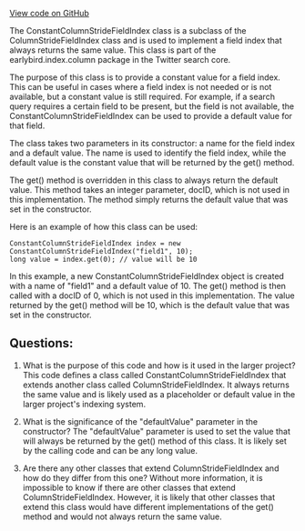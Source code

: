 [View code on GitHub](https://github.com/misbahsy/the-algorithm/src/java/com/twitter/search/core/earlybird/index/column/ConstantColumnStrideFieldIndex.java)

The ConstantColumnStrideFieldIndex class is a subclass of the ColumnStrideFieldIndex class and is used to implement a field index that always returns the same value. This class is part of the earlybird.index.column package in the Twitter search core.

The purpose of this class is to provide a constant value for a field index. This can be useful in cases where a field index is not needed or is not available, but a constant value is still required. For example, if a search query requires a certain field to be present, but the field is not available, the ConstantColumnStrideFieldIndex can be used to provide a default value for that field.

The class takes two parameters in its constructor: a name for the field index and a default value. The name is used to identify the field index, while the default value is the constant value that will be returned by the get() method.

The get() method is overridden in this class to always return the default value. This method takes an integer parameter, docID, which is not used in this implementation. The method simply returns the default value that was set in the constructor.

Here is an example of how this class can be used:

```
ConstantColumnStrideFieldIndex index = new ConstantColumnStrideFieldIndex("field1", 10);
long value = index.get(0); // value will be 10
```

In this example, a new ConstantColumnStrideFieldIndex object is created with a name of "field1" and a default value of 10. The get() method is then called with a docID of 0, which is not used in this implementation. The value returned by the get() method will be 10, which is the default value that was set in the constructor.
## Questions: 
 1. What is the purpose of this code and how is it used in the larger project?
   This code defines a class called ConstantColumnStrideFieldIndex that extends another class called ColumnStrideFieldIndex. It always returns the same value and is likely used as a placeholder or default value in the larger project's indexing system.

2. What is the significance of the "defaultValue" parameter in the constructor?
   The "defaultValue" parameter is used to set the value that will always be returned by the get() method of this class. It is likely set by the calling code and can be any long value.

3. Are there any other classes that extend ColumnStrideFieldIndex and how do they differ from this one?
   Without more information, it is impossible to know if there are other classes that extend ColumnStrideFieldIndex. However, it is likely that other classes that extend this class would have different implementations of the get() method and would not always return the same value.